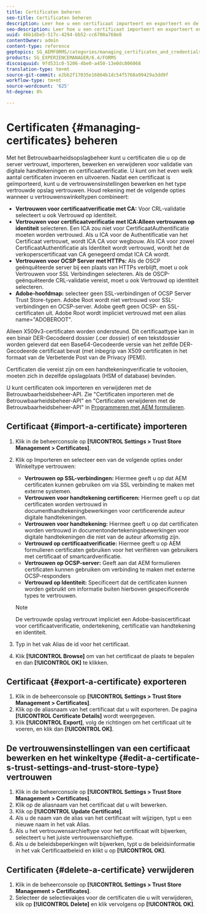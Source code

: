 ```yaml
---
title: Certificaten beheren
seo-title: Certificaten beheren
description: Leer hoe u een certificaat importeert en exporteert en de vertrouwensinstellingen ervan bewerkt.
seo-description: Leer hoe u een certificaat importeert en exporteert en de vertrouwensinstellingen ervan bewerkt.
uuid: 46b1dbe5-517c-4294-bb52-cc6700a768e8
contentOwner: admin
content-type: reference
geptopics: SG_AEMFORMS/categories/managing_certificates_and_credentials
products: SG_EXPERIENCEMANAGER/6.4/FORMS
discoiquuid: 9fd531c0-5206-4be0-a450-13e0dc806068
translation-type: tm+mt
source-git-commit: e2bb2f17035e16864b1dc54f5768a99429a3dd9f
workflow-type: tm+mt
source-wordcount: '625'
ht-degree: 0%

---
```



# Certificaten {#managing-certificates} beheren

Met het Betrouwbaarheidsopslagbeheer kunt u certificaten die u op de server vertrouwt, importeren, bewerken en verwijderen voor validatie van digitale handtekeningen en certificaatverificatie. U kunt om het even welk aantal certificaten invoeren en uitvoeren. Nadat een certificaat is geïmporteerd, kunt u de vertrouwensinstellingen bewerken en het type vertrouwde opslag vertrouwen. Houd rekening met de volgende opties wanneer u vertrouwenswinkeltypen combineert:

* **Vertrouwen voor certificaatverificatie met CA:** Voor CRL-validatie selecteert u ook Vertrouwd op identiteit.
* **Vertrouwen voor certificaatverificatie met ICA:Alleen vertrouwen op identiteit** selecteren. Een ICA zou niet voor CertificaatAuthentificatie moeten worden vertrouwd. Als u ICA voor de Authentificatie van het Certificaat vertrouwt, wordt ICA CA voor wegbouw. Als ICA voor zowel CertificaatAuthentificatie als Identiteit wordt vertrouwd, wordt het de verkoperscertificaat van CA genegeerd omdat ICA CA wordt.
* **Vertrouwen voor OCSP Server met HTTPs:** Als de OSCP geënquêteerde server bij een plaats van HTTPs verblijft, moet u ook Vertrouwen voor SSL Verbindingen selecteren. Als de OSCP-geënquêteerde CRL-validatie vereist, moet u ook Vertrouwd op identiteit selecteren.
* **Adobe-hoofdmap:** selecteer geen SSL-verbindingen of OCSP Server Trust Store-typen. Adobe Root wordt niet vertrouwd voor SSL-verbindingen en OCSP-server. Adobe geeft geen OCSP- en SSL-certificaten uit. Adobe Root wordt impliciet vertrouwd met een alias name=&quot;ADOBEROOT&quot;.

Alleen X509v3-certificaten worden ondersteund. Dit certificaattype kan in een binair DER-Gecodeerd dossier (.cer dossier) of een tekstdossier worden geleverd dat een Base64-Gecodeerde versie van het zelfde DER-Gecodeerde certificaat bevat (met inbegrip van X509 certificaten in het formaat van de Verbeterde Post van de Privacy (PEM)).

Certificaten die vereist zijn om een handtekeningverificatie te voltooien, moeten zich in dezelfde opslagplaats (HSM of database) bevinden.

U kunt certificaten ook importeren en verwijderen met de Betrouwbaarheidsbeheer-API. Zie &quot;Certificaten importeren met de Betrouwbaarheidsbeheer-API&quot; en &quot;Certificaten verwijderen met de Betrouwbaarheidsbeheer-API&quot; in [Programmeren met AEM formulieren](https://www.adobe.com/go/learn_aemforms_programming_63).

## Certificaat {#import-a-certificate} importeren

1. Klik in de beheerconsole op **[!UICONTROL Settings > Trust Store Management > Certificates]**.
1. Klik op Importeren en selecteer een van de volgende opties onder Winkeltype vertrouwen:

   * **Vertrouwen op SSL-verbindingen:** Hiermee geeft u op dat AEM certificaten kunnen gebruiken om via SSL verbinding te maken met externe systemen.
   * **Vertrouwen voor handtekening certificeren:** Hiermee geeft u op dat certificaten worden vertrouwd in documenthandtekeningbewerkingen voor certificerende auteur digitale handtekeningen.
   * **Vertrouwen voor handtekening:** Hiermee geeft u op dat certificaten worden vertrouwd in documentondertekeningsbewerkingen voor digitale handtekeningen die niet van de auteur afkomstig zijn.
   * **Vertrouwd op certificaatverificatie:** Hiermee geeft u op AEM formulieren certificaten gebruiken voor het verifiëren van gebruikers met certificaat of smartcardverificatie.
   * **Vertrouwen op OCSP-server:** Geeft aan dat AEM formulieren certificaten kunnen gebruiken om verbinding te maken met externe OCSP-responders
   * **Vertrouwd op Identiteit:** Specificeert dat de certificaten kunnen worden gebruikt om informatie buiten hierboven gespecificeerde types te vertrouwen.

   >[!NOTE]
   >
   >De vertrouwde opslag vertrouwt impliciet een Adobe-basiscertificaat voor certificaatverificatie, ondertekening, certificatie van handtekening en identiteit.

1. Typ in het vak Alias de id voor het certificaat.
1. Klik **[!UICONTROL Browse]** om van het certificaat de plaats te bepalen en dan **[!UICONTROL OK]** te klikken.

## Certificaat {#export-a-certificate} exporteren

1. Klik in de beheerconsole op **[!UICONTROL Settings > Trust Store Management > Certificates]**.
1. Klik op de aliasnaam van het certificaat dat u wilt exporteren. De pagina **[!UICONTROL Certificate Details]** wordt weergegeven.
1. Klik **[!UICONTROL Export]**, volg de richtingen om het certificaat uit te voeren, en klik dan **[!UICONTROL OK]**.

## De vertrouwensinstellingen van een certificaat bewerken en het winkeltype {#edit-a-certificate-s-trust-settings-and-trust-store-type} vertrouwen

1. Klik in de beheerconsole op **[!UICONTROL Settings > Trust Store Management > Certificates]**.
1. Klik op de aliasnaam van het certificaat dat u wilt bewerken.
1. Klik op **[!UICONTROL Update Certificate]**.
1. Als u de naam van de alias van het certificaat wilt wijzigen, typt u een nieuwe naam in het vak Alias.
1. Als u het vertrouwensarchieftype voor het certificaat wilt bijwerken, selecteert u het juiste vertrouwensarchieftype.
1. Als u de beleidsbeperkingen wilt bijwerken, typt u de beleidsinformatie in het vak Certificaatbeleid en klikt u op **[!UICONTROL OK]**.

## Certificaten {#delete-a-certificate} verwijderen

1. Klik in de beheerconsole op **[!UICONTROL Settings > Trust Store Management > Certificates]**.
1. Selecteer de selectievakjes voor de certificaten die u wilt verwijderen, klik op **[!UICONTROL Delete]** en klik vervolgens op **[!UICONTROL OK]**.

